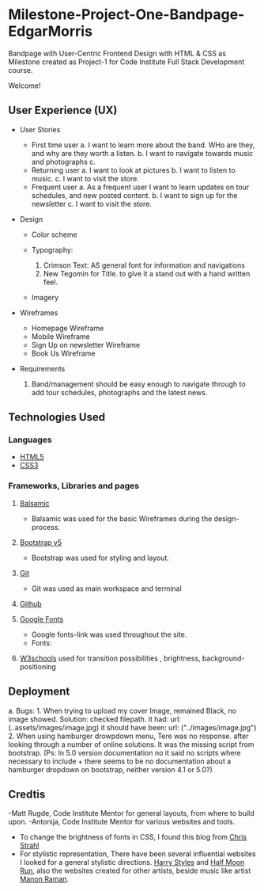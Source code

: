 # Milestone-Project-One-Bandpage-EdgarMorris
Bandpage with User-Centric Frontend Design with HTML & CSS as Milestone created as Project-1 for Code Institute Full Stack Development course.

Welcome! 




## User Experience (UX)
* User Stories
   * First time user 
     a. I want to learn more about the band. WHo are they, and why are they worth a listen.
     b. I want to navigate towards music and photographs
     c.
   * Returning user
     a. I want to look at pictures
     b. I want to listen to music.
     c. I want to visit the store.
   * Frequent user
     a. As a frequent user I want to learn updates on tour schedules, and new posted content.
     b. I want to sign up for the newsletter
     c. I want to visit the store.
* Design
  * Color scheme
  * Typography:
    1. Crimson Text: AS general font for information and navigations 
    2. New Tegomin for Title. to give it a stand out with a hand written feel.
    
  * Imagery

* Wireframes
  - Homepage Wireframe
  - Mobile Wireframe
  - Sign Up on newsletter Wireframe
  - Book Us Wireframe

* Requirements
    1. Band/management should be easy enough to navigate through to add tour schedules, photographs and the latest news.



## Technologies Used
### Languages
  - [HTML5](https://en.wikipedia.org/wiki/HTML5)
  - [CSS3](https://en.wikipedia.org/wiki/CSS)

### Frameworks, Libraries and pages
  1. [Balsamic](https://balsamiq.cloud/spaces)
      - Balsamic was used for the basic Wireframes during the design-process.
  2. [Bootstrap v5](https://getbootstrap.com/)
      - Bootstrap was used for styling and layout.
  3. [Git](https://gitpod.io/workspaces/)
      - Git was used as main workspace and terminal
  5. [Github](https://github.com/)

  6. [Google Fonts](https://fonts.google.com/)
      - Google fonts-link was used throughout the site.
      - Fonts: 
  
  7. [W3schools](https://www.w3schools.com/css/css3_transitions.asp)
      used for transition possibilities , brightness, background-positioning

## Deployment

  a. Bugs: 
      1. When trying to upload my cover Image, remained Black, no image showed. 
              Solution: checked filepath. it had: url:(..assets/images/image.jpg) it should have been: url: ("../images/image.jpg")
      2. When using hamburger drowpdown menu, Tere was no response. after looking through a number of online solutions. It was the missing script from bootstrap. (Ps: In 5.0 version documentation no it said no scripts where necessary to include + there seems to be no documentation about a hamburger dropdown on bootstrap, neither version 4.1 or 5.0?)

## Credtis

-Matt Rugde, Code Institute Mentor for general layouts, from where to build upon. 
-Antonija, Code Institute Mentor for various websites and tools.
- To change the brightness of fonts in CSS, I found this blog from [Chris Strahl]("https://weblog.west-wind.com/posts/2020/Jul/28/Using-the-brightness-CSS-Filter-to-generically-highlight-Content")
- For stylistic representation, There have been several influential websites I looked for a general stylistic directions. [Harry Styles](https://hstyles.co.uk/) and [Half Moon Run](https://www.halfmoonrun.com/), also the websites created for other artists, beside music like artist [Manon Raman](https://www.manonraman.com/?fbclid=IwAR09_Qdmei5PXMrwK4QvE4_NXZ4lBFkdGu2ovQj0op58Iui1IALl64ggAeQ). 
